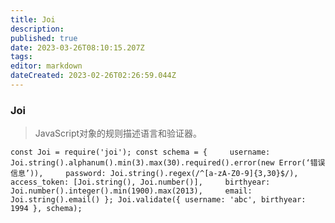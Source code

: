 ```yaml
---
title: Joi
description: 
published: true
date: 2023-03-26T08:10:15.207Z
tags: 
editor: markdown
dateCreated: 2023-02-26T02:26:59.044Z
---
```


### **Joi**

> JavaScript对象的规则描述语言和验证器。

`const Joi = require('joi'); const schema = {     username: Joi.string().alphanum().min(3).max(30).required().error(new Error(‘错误信息’)),     password: Joi.string().regex(/^[a-zA-Z0-9]{3,30}$/),     access_token: [Joi.string(), Joi.number()],     birthyear: Joi.number().integer().min(1900).max(2013),     email: Joi.string().email() }; Joi.validate({ username: 'abc', birthyear: 1994 }, schema);`